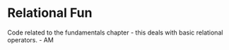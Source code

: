 # Relational Fun
Code related to the fundamentals chapter - this deals with basic relational operators. - AM
